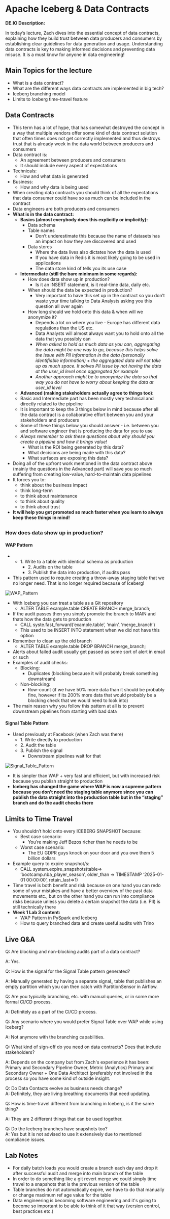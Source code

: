 # Apache Iceberg & Data Contracts

**DE.IO Description:**

In today’s lecture, Zach dives into the essential concept of data contracts, explaining how they build trust between data producers and consumers by establishing clear guidelines for data generation and usage. Understanding data contracts is key to making informed decisions and preventing data misuse. It is a must know for anyone in data engineering!

## Main Topics for the lecture

- What is a data contract?
- What are the different ways data contracts are implemented in big tech?
- Iceberg branching model
- Limits to Iceberg time-travel feature

## Data Contracts

- This term has a lot of hype, that has somewhat destroyed the concept in a way that multiple vendors offer some kind of data contract solution that often times does not get correctly implemented and thus destroys trust that is already week in the data world between producers and consumers
- Data contract is:
  - An agreement between producers and consumers
  - It should include every aspect of expectations
- Technicals:
  - How and what data is generated
- Business:
  - How and why data is being used
- When creating data contracts you should think of all the expectations that data consumer could have so as much can be included in the contract
- Data engineers are both producers and consumers
- **What is in the data contract:**
  - **Basics (almost everybody does this explicitly or implicitly):**
    - Data schema
    - Table names
      - Don’t underestimate this because the name of datasets has an impact on how they are discovered and used
    - Data stores
      - Where the data lives also dictates how the data is used
      - If you have data in Redis it is most likely going to be used in applications
      - The data store kind of tells you its use case
  - **Intermediate (still the bare minimum in some regards):**
    - How does data show up in production?
      - Is it an INSERT statement, is it real-time data, daily etc.
    - When should the data be expected in production?
      - Very important to have this set up in the contract so you don’t waste your time talking to Data Analysts asking you this question all over again
    - How long should we hold onto this data & when will we anonymize it?
      - Depends a lot on where you live - Europe has different data regulations than the US etc.
      - Data Analysts will almost always want you to hold onto all the data that you possibly can
      - _When asked to hold as much data as you can, aggregating the data might be one way to go, because this helps solve the issue with PII information in the data (personally identifiable information) + the aggregated data will not take up as much space. It solves PII issue by not having the data at the user_id level once aggregated for example_
      - _Another approach might be to anonymize the data so that way you do not have to worry about keeping the data at user_id level_
  - **Advanced (making stakeholders actually agree to things too):**
  - Basic and Intermediate part has been mostly very technical and directly related to the pipeline
  - It is important to keep the 3 things below in mind because after all the data contract is a collaborative effort between you and your stakeholders and producers
  - Some of these things below you should answer - i.e. between you and software engineer that is producing the data for you to use
  - _Always remember to ask these questions about why should you create a pipeline and how it brings value!_
    - What is the ROI being generated by this data?
    - What decisions are being made with this data?
    - What surfaces are exposing this data?
- Doing all of the upfront work mentioned in the data contract above (mainly the questions in the Advanced part) will save you so much suffering from creating low-value, hard-to-maintain data pipelines
- It forces you to:
  - think about the business impact
  - think long-term
  - to think about maintenance
  - to think about quality
  - to think about trust
- **It will help you get promoted so much faster when you learn to always keep these things in mind!**

##

### **How does data show up in production?**

#### **WAP Pattern**

- - 1\. Write to a table with identical schema as production
    - 2\. Audits on the table
    - 3\. Publish the data into production, if audits pass
- This pattern used to require creating a throw-away staging table that we no longer need. That is no longer required because of Iceberg!

![WAP_Pattern](https://github.com/marian-z/data-expert-io-bootcamp-2025/raw/main/week-1-iceberg-trino/images/lecture_3_wap_pattern.png)

- With Iceberg you can treat a table as a Git repository
  - ALTER TABLE example.table CREATE BRANCH merge_branch;
- If the audit passes then you simply promote the branch to MAIN and thats how the data gets to production
  - CALL syste.fast_forward(‘example.table’, ‘main’, ‘merge_branch’)
  - This used to be INSERT INTO statement when we did not have this option
- Remember to clean up the old branch
  - ALTER TABLE example.table DROP BRANCH merge_branch;
- Alerts about failed audit usually get passed as some sort of alert in email or such
- Examples of audit checks:
  - Blocking:
    - Duplicates (blocking because it will probably break something downstream)
  - Non-blocking:
    - Row-count (if we have 50% more data than it should be probably fine, however if its 200% more data that would probably be a blocking check that we would need to look into)
- The main reason why you follow this pattern at all is to prevent downstream pipelines from starting with bad data

#### **Signal Table Pattern**

- Used previously at Facebook (when Zach was there)
  - 1\. Write directly to production
  - 2\. Audit the table
  - 3\. Publish the signal
    - Downstream pipelines wait for that

![Signal_Table_Pattern](https://github.com/marian-z/data-expert-io-bootcamp-2025/raw/main/week-1-iceberg-trino/images/lecture_3_signal_table_pattern.png)

- It is simpler than WAP + very fast and efficient, but with increased risk because you publish straight to production
- **Iceberg has changed the game where WAP is now a supreme pattern because you don’t need the staging table anymore since you can publish the data straight into the production table but in the “staging” branch and do the audit checks there**

## Limits to Time Travel

- You shouldn’t hold onto every ICEBERG SNAPSHOT because:
  - Best case scenario:
    - You’re making Jeff Bezos richer than he needs to be
  - Worst case scenario:
    - The EU GDPR guys knock on your door and you owe them 5 billion dollars
- Example query to expire snapshot/s:
  - CALL system.expire_snapshots(table=> ‘bootcamp.nba_player_season’, older_than => TIMESTAMP ‘2025-01-01 00:00:00’, retain_last=>1)
- Time travel is both benefit and risk because on one hand you can redo some of your mistakes and have a better overview of the past data movements etc., but on the other hand you can run into compliance risks because unless you delete a certain snapshot the data (i.e. PII) is still technically there
- **Week 1 Lab 3 content:**
  - WAP Pattern in PySpark and Iceberg
  - How to query branched data and create useful audits with Trino

## Live Q&A

Q: Are blocking and non-blocking audits part of a data contract?

A: Yes.

Q: How is the signal for the Signal Table pattern generated?

A: Manually generated by having a separate signal_ table that publishes an empty partition which you can then catch with PartitionSensor in Airflow.

Q: Are you typically branching, etc. with manual queries, or in some more formal CI/CD process.

A: Definitely as a part of the CI/CD process.

Q: Any scenario where you would prefer Signal Table over WAP while using Iceberg?

A: Not anymore with the branching capabilities.

Q: What kind of sign-off do you need on data contracts? Does that include stakeholders?

A: Depends on the company but from Zach's experience it has been: Primary and Secondary Pipeline Owner, Metric (Analytics) Primary and Secondary Owner + One Data Architect (preferably not involved in the process so you have some kind of outside insight.

Q: Do Data Contacts evolve as business needs change?  
A: Definitely, they are living breathing documents that need updating.

Q: How is time-travel different from branching in Iceberg, is it the same thing?

A: They are 2 different things that can be used together.

Q: Do the Iceberg branches have snapshots too?  
A: Yes but it is not advised to use it extensively due to mentioned compliance issues.

## Lab Notes

- For daily batch loads you would create a branch each day and drop it after successful audit and merge into main branch of the table
- In order to do something like a git revert merge we could simply time travel to a snapshots that is the previous version of the table
- Table branches do not automatically expire, we have to do that manually or change maximum ref age value for the table
- Data engineering is becoming software engineering and it's going to become so important to be able to think of it that way (version control, best practices etc.)
